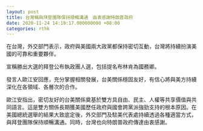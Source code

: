 ```yaml
---
layout: post
title: 台灣稱與拜登團隊保持順暢溝通　由衷感謝特朗普政府
date: 2020-11-24 14:19:17.000000000 +08:00
categories: rthk
---
```


在台灣，外交部門表示，政府與美國兩大政黨都保持密切互動，台灣將持續扮演美國的可靠和重要夥伴。

宣稱勝出大選的拜登公布執政團人選，包括提名布林肯為國務卿。

發言人歐江安回應，充分掌握相關發展，台美關係穩固友好，有信心將與美方持續深化在各領域、各層次的合作。

歐江安指出，密切友好的台美關係奠基於雙方具自由、民主、人權等共享價值與共同語言。這是雙方關係長期獲美國歷任政府與國會跨黨派強勁支持的根本原因。在美國總統選舉的結果大致底定後，外交部門及駐美代表處持續透過各種適當方式，與拜登團隊保持順暢溝通。同時，台灣也向特朗普政府傳達由衷感謝。
